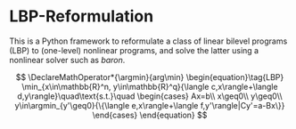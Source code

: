 # LBP-Reformulation

This is a Python framework to reformulate a class of linear bilevel programs (LBP) to (one-level) nonlinear programs, and solve the latter using a nonlinear solver such as *baron*.

$$
\DeclareMathOperator*{\argmin}{arg\min}
\begin{equation}\tag{LBP}
\min_{x\in\mathbb{R}^n, y\in\mathbb{R}^q}{\langle c,x\rangle+\langle d,y\rangle}\quad\text{s.t.}\quad
\begin{cases}
    Ax=b\\
    x\geq0\\
    y\geq0\\
    y\in\argmin_{y'\geq0}{\{\langle e,x\rangle+\langle f,y'\rangle|Cy'=a-Bx\}}
\end{cases}
\end{equation}
$$
